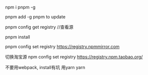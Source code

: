 <!--
 * @Description: 
 * @Author: xlm
 * @Date: 2023-02-18 18:15:43
 * @LastEditTime: 2023-03-20 19:55:33
 * @LastEditors: xlm
-->


npm i pnpm -g

pnpm add -g pnpm to update 


pnpm config get registry //查看源


pnpm install

pnpm config set registry https://registry.npmmirror.com 

切换淘宝源 
npm config set registry https://registry.npm.taobao.org/


不要用webpack, install有坑   用yarn
yarn 